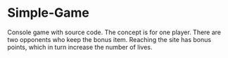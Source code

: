 Simple-Game
===========

Console game with source code. The concept is for one player. There are two opponents who keep the bonus item. Reaching the site has bonus points, which in turn increase the number of lives.

